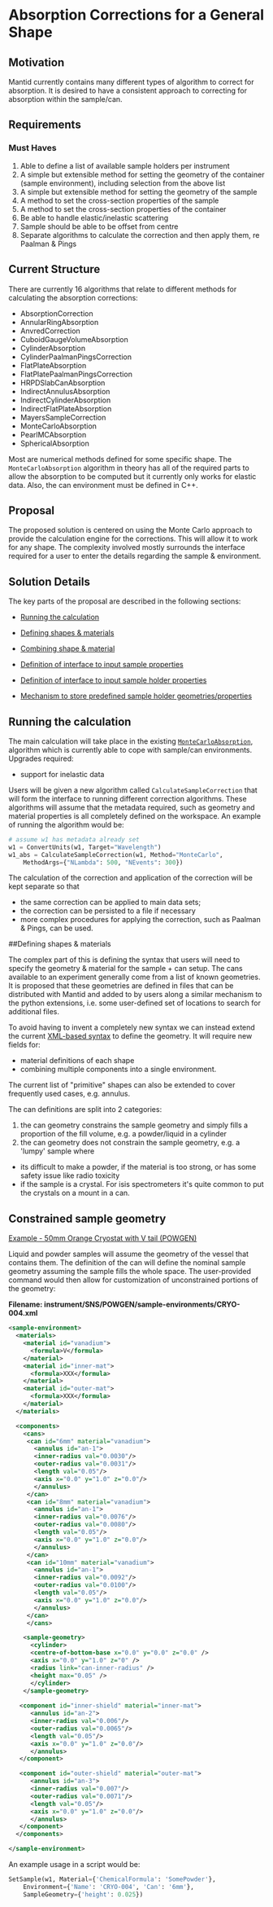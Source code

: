 # Absorption Corrections for a General Shape

## Motivation

Mantid currently contains many different types of algorithm to correct for absorption. It is desired to have a consistent
approach to correcting for absorption within the sample/can.

## Requirements

### Must Haves

1. Able to define a list of available sample holders per instrument
1. A simple but extensible method for setting the geometry of the container (sample environment), including selection from the above list
1. A simple but extensible method for setting the geometry of the sample
1. A method to set the cross-section properties of the sample
1. A method to set the cross-section properties of the container
1. Be able to handle elastic/inelastic scattering
1. Sample should be able to be offset from centre
1. Separate algorithms to calculate the correction and then apply them, re Paalman & Pings

## Current Structure

There are currently 16 algorithms that relate to different methods for calculating the absorption corrections:

* AbsorptionCorrection
* AnnularRingAbsorption
* AnvredCorrection
* CuboidGaugeVolumeAbsorption
* CylinderAbsorption
* CylinderPaalmanPingsCorrection
* FlatPlateAbsorption
* FlatPlatePaalmanPingsCorrection
* HRPDSlabCanAbsorption
* IndirectAnnulusAbsorption
* IndirectCylinderAbsorption
* IndirectFlatPlateAbsorption
* MayersSampleCorrection
* MonteCarloAbsorption
* PearlMCAbsorption
* SphericalAbsorption

Most are numerical methods defined for some specific shape. The `MonteCarloAbsorption` algorithm in theory has all of the required parts to allow
the absorption to be computed but it currently only works for elastic data. Also, the can environment must be defined in C++.

## Proposal

The proposed solution is centered on using the Monte Carlo approach to provide the calculation engine for the corrections. This will allow it to
work for any shape. The complexity involved mostly surrounds the interface required for a user to enter the details regarding the sample & environment.

## Solution Details

The key parts of the proposal are described in the following sections:

* [Running the calculation](#S-running-calculation)
* [Defining shapes & materials](#S-defining-shapes-and-materials)

* [Combining shape & material](#S-shape-material)
* [Definition of interface to input sample properties](#S-sample-properties)
* [Definition of interface to input sample holder properties](#S-sample-holder-properties)
* [Mechanism to store predefined sample holder geometries/properties](#S-predefined-sample-holder)

## <a name="S-running-calculation"></a> Running the calculation

The main calculation will take place in the existing [`MonteCarloAbsorption`](http://docs.mantidproject.org/nightly/algorithms/MonteCarloAbsorption-v1.html), algorithm
which is currently able to cope with sample/can environments. Upgrades required:

* support for inelastic data

Users will be given a new algorithm called `CalculateSampleCorrection` that will form the interface to running different correction algorithms. These algorithms will assume
that the metadata required, such as geometry and material properties is all completely defined on the workspace. An example of running the algorithm would be:

```python
# assume w1 has metadata already set
w1 = ConvertUnits(w1, Target="Wavelength")
w1_abs = CalculateSampleCorrection(w1, Method="MonteCarlo",
    MethodArgs={"NLambda": 500, "NEvents": 300})
```

The calculation of the correction and application of the correction will be kept separate so that

* the same correction can be applied to main data sets;
* the correction can be persisted to a file if necessary
* more complex procedures for applying the correction, such as Paalman & Pings, can be used.

##<a name="S-defining-shapes-and-materials"></a>Defining shapes & materials

The complex part of this is defining the syntax that users will need to specify the geometry & material for the sample + can setup. The cans available to
an experiment generally come from a list of known geometries. It is proposed that these geometries are defined in files
that can be distributed with Mantid and added to by users along a similar mechanism to the python extensions,
i.e. some user-defined set of locations to search for additional files.

To avoid having to invent a completely new syntax we can instead extend the current [XML-based syntax](http://docs.mantidproject.org/nightly/concepts/HowToDefineGeometricShape.html#howtodefinegeometricshape) 
to define the geometry. It will require new fields for:

* material definitions of each shape
* combining multiple components into a single environment.

The current list of "primitive" shapes can also be extended to cover frequently used cases, e.g. annulus.

The can definitions are split into 2 categories:

1. the can geometry constrains the sample geometry and simply fills a proportion of the fill volume, e.g. a powder/liquid in a cylinder
2. the can geometry does not constrain the sample geometry, e.g. a 'lumpy' sample where
  * its difficult to make a powder, if the material is too strong, or has some safety issue like radio toxicity
  * if the sample is a crystal. For isis spectrometers it's quite common to put the crystals on a mount in a can.

## <a name=""></a>Constrained sample geometry

[Example - 50mm Orange Cryostat with V tail (POWGEN)](https://neutrons.ornl.gov/sites/default/files/Powgen%20sample%20cans.pdf)

Liquid and powder samples will assume the geometry of the vessel that contains them. The definition of the can will define
the nominal sample geometry assuming the sample fills the whole space. The user-provided command would then allow 
for customization of unconstrained portions of the geometry:

**Filename: instrument/SNS/POWGEN/sample-environments/CRYO-004.xml**

```xml
<sample-environment>
  <materials>
    <material id="vanadium">
      <formula>V</formula>
    </material>
    <material id="inner-mat">
      <formula>XXX</formula>
    </material>
    <material id="outer-mat">
      <formula>XXX</formula>
    </material>
  </materials>

  <components>
    <cans>
     <can id="6mm" material="vanadium">
       <annulus id="an-1">
       <inner-radius val="0.0030"/>
       <outer-radius val="0.0031"/>
       <length val="0.05"/>
       <axis x="0.0" y="1.0" z="0.0"/>
       </annulus>
     </can>
     <can id="8mm" material="vanadium">
       <annulus id="an-1">
       <inner-radius val="0.0076"/>
       <outer-radius val="0.0080"/>
       <length val="0.05"/>
       <axis x="0.0" y="1.0" z="0.0"/>
       </annulus>
     </can>
     <can id="10mm" material="vanadium">
       <annulus id="an-1">
       <inner-radius val="0.0092"/>
       <outer-radius val="0.0100"/>
       <length val="0.05"/>
       <axis x="0.0" y="1.0" z="0.0"/>
       </annulus>
     </can>
     </cans>

    <sample-geometry>
      <cylinder>
      <centre-of-bottom-base x="0.0" y="0.0" z="0.0" />
      <axis x="0.0" y="1.0" z="0" />
      <radius link="can-inner-radius" />
      <height max="0.05" />
      </cylinder>
    </sample-geometry>
   
   <component id="inner-shield" material="inner-mat">
      <annulus id="an-2">
      <inner-radius val="0.006"/>
      <outer-radius val="0.0065"/>
      <length val="0.05"/>
      <axis x="0.0" y="1.0" z="0.0"/>
      </annulus>
   </component>

   <component id="outer-shield" material="outer-mat">
      <annulus id="an-3">
      <inner-radius val="0.007"/>
      <outer-radius val="0.0071"/>
      <length val="0.05"/>
      <axis x="0.0" y="1.0" z="0.0"/>
      </annulus>
   </component>
  </components>

</sample-environment>
```

An example usage in a script would be:

```python
SetSample(w1, Material={'ChemicalFormula': 'SomePowder'},
    Environment={'Name': 'CRYO-004', 'Can': '6mm'},
    SampleGeometry={'height': 0.025})
```
